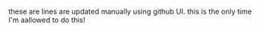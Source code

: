 these are lines are updated manually using github UI. 
this is the only time I'm aallowed to do this!
